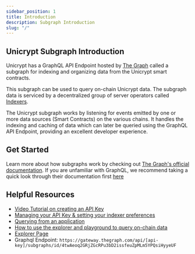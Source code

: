 ```yaml
---
sidebar_position: 1
title: Introduction
description: Subgraph Introduction
slug: "/"
---
```


## Unicrypt Subgraph Introduction

Unicrypt has a GraphQL API Endpoint hosted by [The Graph](https://thegraph.com/docs/about/introduction#what-the-graph-is) called a subgraph for indexing and organizing data from the Unicrypt smart contracts.

This subgraph can be used to query on-chain Unicrypt data. The subgraph data is serviced by a decentralized group of server operators called [Indexers](https://thegraph.com/docs/en/network/indexing/).

The Unicrypt subgraph works by listening for events emitted by one or more data sources (Smart Contracts) on the various chains. It handles the indexing and caching of data which can later be queried using the GraphQL API Endpoint, providing an excellent developer experience.

## Get Started

Learn more about how subgraphs work by checking out [The Graph's official documentation](https://thegraph.com/docs/en/). If you are unfamiliar with GraphQL, we recommend taking a quick look through their documentation first [here](https://graphql.org/learn/)

## Helpful Resources

- [Video Tutorial on creating an API Key](https://www.youtube.com/watch?v=UrfIpm-Vlgs)
- [Managing your API Key & setting your indexer preferences](https://thegraph.com/docs/en/studio/managing-api-keys/)
- [Querying from an application](https://thegraph.com/docs/en/developer/querying-from-your-app/)
- [How to use the explorer and playground to query on-chain data](https://medium.com/@chidubem_/how-to-query-on-chain-data-with-the-graph-f8507488215)
- [Explorer Page](https://thegraph.com/explorer/subgraph?id=FDrqtqbp8LhG1hSnwtWB2hE6C97FWA54irrozjb2TtMH&view=Overview)
- Graphql Endpoint: `https://gateway.thegraph.com/api/[api-key]/subgraphs/id/4twAeoq2GRjZGcRPu3bD2issfeuZpMLm5YPQsiHyyeUF`
